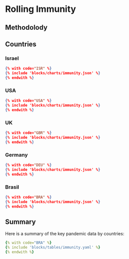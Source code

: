 # Rolling Immunity

## Methodolody

## Countries

### Israel

```json chart
{% with code="ISR" %}
{% include 'blocks/charts/immunity.json' %}
{% endwith %}
```

### USA

```json chart
{% with code="USA" %}
{% include 'blocks/charts/immunity.json' %}
{% endwith %}
```

### UK

```json chart
{% with code="GBR" %}
{% include 'blocks/charts/immunity.json' %}
{% endwith %}
```

### Germany

```json chart
{% with code="DEU" %}
{% include 'blocks/charts/immunity.json' %}
{% endwith %}
```

### Brasil


```json chart
{% with code="BRA" %}
{% include 'blocks/charts/immunity.json' %}
{% endwith %}
```

## Summary

Here is a summary of the key pandemic data by countries:

```yaml table
{% with code="BRA" %}
{% include 'blocks/tables/immunity.yaml' %}
{% endwith %}
```
